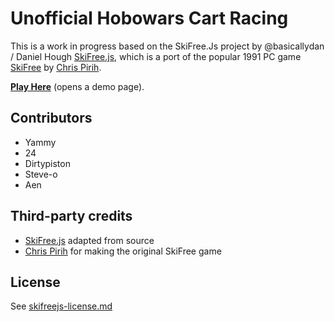 # Unofficial Hobowars Cart Racing

This is a work in progress based on the SkiFree.Js project by @basicallydan / Daniel Hough [SkiFree.js](https://github.com/basicallydan/skifree.js), which is a port of the popular 1991 PC game [SkiFree](http://en.wikipedia.org/wiki/Skifree) by [Chris Pirih](http://ski.ihoc.net/).

[**Play Here**](https://hbwdev.github.io/cartracing) (opens a demo page).

## Contributors

* Yammy
* 24
* Dirtypiston
* Steve-o
* Aen

## Third-party credits

* [SkiFree.js](https://github.com/basicallydan/skifree.js) adapted from source
* [Chris Pirih](http://ski.ihoc.net/) for making the original SkiFree game

## License

See [skifreejs-license.md](blob/master/skifreejs-license.md)
